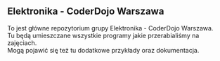 ## Elektronika - CoderDojo Warszawa
To jest główne repozytorium grupy Elektronika - CoderDojo Warszawa. <BR>
Tu będą umieszczane wszystkie programy jakie przerabialiśmy na zajęciach. <BR>
Mogą pojawić się też tu dodatkowe przykłady oraz dokumentacja.
